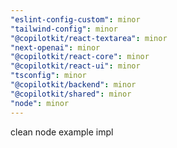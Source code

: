 ```yaml
---
"eslint-config-custom": minor
"tailwind-config": minor
"@copilotkit/react-textarea": minor
"next-openai": minor
"@copilotkit/react-core": minor
"@copilotkit/react-ui": minor
"tsconfig": minor
"@copilotkit/backend": minor
"@copilotkit/shared": minor
"node": minor
---
```


clean node example impl

